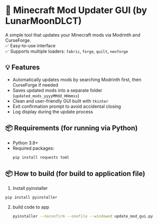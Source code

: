 # 🧰 Minecraft Mod Updater GUI (by LunarMoonDLCT)

A simple tool that updates your Minecraft mods via Modrinth and CurseForge.  
✅ Easy-to-use interface  
✅ Supports multiple loaders: `fabric`, `forge`, `quilt`, `neoforge`  

## 💡 Features

- Automatically updates mods by searching Modrinth first, then CurseForge if needed
- Saves updated mods into a separate folder (`updated_mods_yyyyMMdd_HHmmss`)
- Clean and user-friendly GUI built with `tkinter`
- Exit confirmation prompt to avoid accidental closing
- Log display during the update process

## 📦 Requirements (for running via Python)

- Python 3.8+
- Required packages:
  ```bash
  pip install requests toml

## 📦 How to build (for build to application file)
1. Install pyinstaller
  ```bash
  pip install pyinstaller
  ```
2. build code to app
   ```bash
   pyinstaller --noconfirm --onefile --windowed update_mod_gui.py


